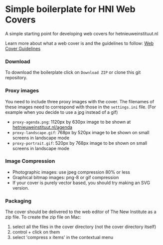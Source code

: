 # Simple boilerplate for HNI Web Covers

A simple starting point for developing web covers for hetnieuweinstituut.nl

Learn more about what a web cover is and the guidelines to follow: [Web Cover Guidelines](https://docs.google.com/document/d/11jerHdJNZshRjuYrI7uJ0bNghiRwImqJuansFCTWejs/)

### Download

To download the boilerplate click on `Download ZIP` or clone this git repository.

### Proxy images
You need to include three proxy images with the cover. The filenames of these images need to correspond with those in the `settings.ini` file. (For example when you decide to use a jpg instead of a gif)
- `proxy-agenda.png`: 1120px by 630px image to be shown at [hetnieuweinstituut.nl/agenda](hetnieuweinstituut.nl/agenda)
- `proxy-landscape.gif`: 768px by 520px image to be shown on small screens in landscape mode
- `proxy-portrait.gif`: 520px by 768px image to be shown on small screens in landscape mode

### Image Compression
- Photographic images: use jpeg compression 80% or less
- Graphical bitmap images: png-8 or gif compression
- If your cover is purely vector based, you should try making an SVG version.


### Packaging
The cover should be delivered to the web editor of The New Institute as a zip file. To create the zip file on Mac:

1. select all the files in the cover directory (not the cover directory itself)
2. control + click on them
3. select 'compress x items' in the contextual menu
